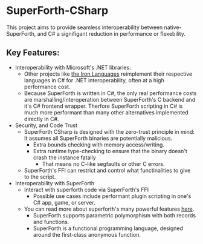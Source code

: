 # SuperForth-CSharp
This project aims to provide seamless interoperability between native-SuperForth, and C# a signifigant reduction in performance or flexebility. 

## Key Features:
* Interoperability with Microsoft's .NET libraries.
  * Other projects like [the Iron Languages](https://github.com/IronLanguages/ironpython3) reimplement their respective languages in C# for .NET interoperability, often at a high performance cost. 
  * Because SuperForth is written in C#, the only real performance costs are marshalling/interoperation between SuperForth's C backend and it's C# frontend wrapper. Therfore SuperForth scripting in C# is much more performant than many other alternatives implemented directly in C#.
* Security, and Code Trust
  * SuperForth CSharp is designed with the zero-trust principle in mind: It assumes all SuperForth binaries are potentially malicious.
    * Extra bounds checking with memory access/writing.
    * Extra runtime type-checking to ensure that the binary doesn't crash the instance fatally
      * That means no C-like segfaults or other C errors.
  * SuperForth's FFI can restrict and control what functinalities to give to the script.
* Interoperability with SuperForth
  * Interact with superforth code via SuperForth's FFI
    * Possible use cases include performant plugin scripting in one's C# app, game, or server.
  * You can read more about superforth's many powerful features [here](https://github.com/TheRealMichaelWang/superforth#features).
    * SuperForth supports parametric polymorphism with both records and functions.
    * SuperForth is a functional programming language, designed around the first-class anonymous function.
